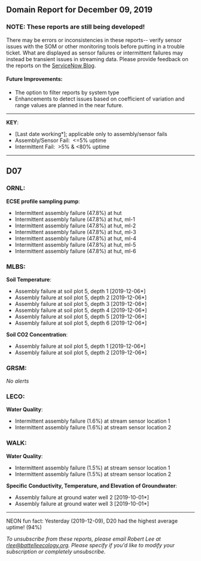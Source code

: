 ## Domain Report for December 09, 2019


### NOTE: These reports are still being developed!
There may be errors or inconsistencies in these reports-- verify sensor issues with the SOM or other monitoring tools before putting in a trouble ticket. What are displayed as sensor failures or intermittent failures may instead be transient issues in streaming data.
Please provide feedback on the reports on the [ServiceNow Blog](https://neon.service-now.com/community?id=community_blog&sys_id=9b4fbe8adbed734017ecf9041d9619be).

#### Future Improvements: 
 - The option to filter reports by system type 
 - Enhancements to detect issues based on coefficient of variation and range values are planned in the near future.

***

**KEY**:

 - [Last date working*]; applicable only to assembly/sensor fails
 - Assembly/Sensor Fail:&nbsp;&nbsp;<=5% uptime
 - Intermittent Fail:&nbsp;&nbsp;>5% & <80% uptime

***
## D07

### ORNL:

**ECSE profile sampling pump**:
 - Intermittent assembly failure (47.8%) at hut
 - Intermittent assembly failure (47.8%) at hut, ml-1
 - Intermittent assembly failure (47.8%) at hut, ml-2
 - Intermittent assembly failure (47.8%) at hut, ml-3
 - Intermittent assembly failure (47.8%) at hut, ml-4
 - Intermittent assembly failure (47.8%) at hut, ml-5
 - Intermittent assembly failure (47.8%) at hut, ml-6

### MLBS:

**Soil Temperature**:
 - Assembly failure at soil plot 5, depth 1 [2019-12-06*]
 - Assembly failure at soil plot 5, depth 2 [2019-12-06*]
 - Assembly failure at soil plot 5, depth 3 [2019-12-06*]
 - Assembly failure at soil plot 5, depth 4 [2019-12-06*]
 - Assembly failure at soil plot 5, depth 5 [2019-12-06*]
 - Assembly failure at soil plot 5, depth 6 [2019-12-06*]

**Soil CO2 Concentration**:
 - Assembly failure at soil plot 5, depth 1 [2019-12-06*]
 - Assembly failure at soil plot 5, depth 2 [2019-12-06*]

### GRSM:

_No alerts_

### LECO:

**Water Quality**:
 - Intermittent assembly failure (1.6%) at stream sensor location 1
 - Intermittent assembly failure (1.6%) at stream sensor location 2

### WALK:

**Water Quality**:
 - Intermittent assembly failure (1.5%) at stream sensor location 1
 - Intermittent assembly failure (1.5%) at stream sensor location 2

**Specific Conductivity, Temperature, and Elevation of Groundwater**:
 - Assembly failure at ground water well 2 [2019-10-01*]
 - Assembly failure at ground water well 3 [2019-10-01*]

***
NEON fun fact: Yesterday (2019-12-09), D20 had the highest average uptime! (94%)

_To unsubscribe from these reports, please email Robert Lee at rlee@battelleecology.org. Please specify if you'd like to modify your subscription or completely unsubscribe._
